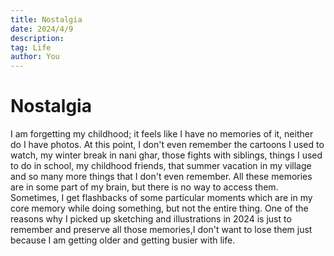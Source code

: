 ```yaml
---
title: Nostalgia
date: 2024/4/9
description: 
tag: Life
author: You
---
```


# Nostalgia

I am forgetting my childhood; it feels like I have no memories of it, neither do I have photos. At this point, I don't even remember the cartoons I used to watch, my winter break in nani ghar, those fights with siblings, things I used to do in school, my childhood friends, that summer vacation in my village and so many more things that I don't even remember. All these memories are in some part of my brain, but there is no way to access them. Sometimes, I get flashbacks of some particular moments which are in my core memory while doing something, but not the entire thing. One of the reasons why I picked up sketching and illustrations in 2024 is just to remember and preserve all those memories,I don't want to lose them just because I am getting older and getting busier with life.